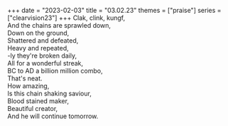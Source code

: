 +++
date = "2023-02-03"
title = "03.02.23"
themes = ["praise"]
series = ["clearvision23"]
+++
Clak, clink, kungf,  
And the chains are sprawled down,  
Down on the ground,  
Shattered and defeated,  
Heavy and repeated,  
-ly they're broken daily,  
All for a wonderful streak,  
BC to AD a billion million combo,  
That's neat.  
How amazing,  
Is this chain shaking saviour,  
Blood stained maker,  
Beautiful creator,  
And he will continue tomorrow.
